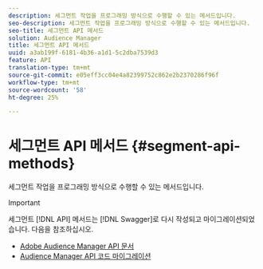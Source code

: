 ```yaml
---
description: 세그먼트 작업을 프로그래밍 방식으로 수행할 수 있는 메서드입니다.
seo-description: 세그먼트 작업을 프로그래밍 방식으로 수행할 수 있는 메서드입니다.
seo-title: 세그먼트 API 메서드
solution: Audience Manager
title: 세그먼트 API 메서드
uuid: a3ab199f-6181-4b36-a1d1-5c2dba7539d3
feature: API
translation-type: tm+mt
source-git-commit: e05eff3cc04e4a82399752c862e2b2370286f96f
workflow-type: tm+mt
source-wordcount: '58'
ht-degree: 25%

---
```



# 세그먼트 API 메서드 {#segment-api-methods}

세그먼트 작업을 프로그래밍 방식으로 수행할 수 있는 메서드입니다.

>[!IMPORTANT]
>
>세그먼트 [!DNL API] 메서드는 [!DNL Swagger]로 다시 작성되고 마이그레이션되었습니다. 다음을 참조하십시오.
>
>* [Adobe Audience Manager API 문서](https://bank.demdex.com/portal/swagger/index.html)
>* [Audience Manager API 코드 마이그레이션](../../api/api-swagger-migration.md)